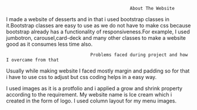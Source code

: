                                                    About The Website
I made a website of desserts and in that i used bootstrap classes in it.Bootstrap classes are easy to use as we do not have to make css because bootstrap already has a functionality of responsiveness.For example, I used jumbotron, carousel,card-deck and many other classes to make a website good as it consumes less time also.

                                      
                                    Problems faced during project and how I overcame from that
Usually while making website I faced mostly margin and padding so for that i have to use css to adjust but css coding helps in a easy way.

I used images as it is a protfolio and i applied a grow and shrink property according to the requirement.
My website name is Ice cream which i created in the form of logo.
I used column layout for my menu images.
